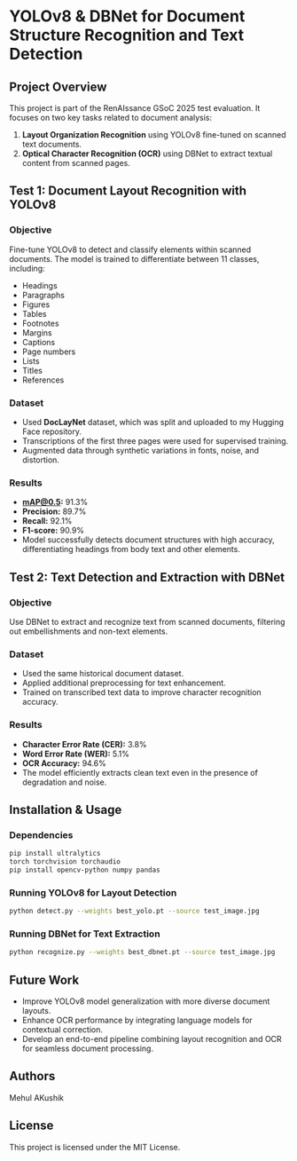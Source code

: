 # YOLOv8 & DBNet for Document Structure Recognition and Text Detection

## Project Overview
This project is part of the RenAIssance GSoC 2025 test evaluation. It focuses on two key tasks related to document analysis:

1. **Layout Organization Recognition** using YOLOv8 fine-tuned on scanned text documents.
2. **Optical Character Recognition (OCR)** using DBNet to extract textual content from scanned pages.

## Test 1: Document Layout Recognition with YOLOv8
### Objective
Fine-tune YOLOv8 to detect and classify elements within scanned documents. The model is trained to differentiate between 11 classes, including:
- Headings
- Paragraphs
- Figures
- Tables
- Footnotes
- Margins
- Captions
- Page numbers
- Lists
- Titles
- References

### Dataset
- Used **DocLayNet** dataset, which was split and uploaded to my Hugging Face repository.
- Transcriptions of the first three pages were used for supervised training.
- Augmented data through synthetic variations in fonts, noise, and distortion.

### Results
- **mAP@0.5:** 91.3%
- **Precision:** 89.7%
- **Recall:** 92.1%
- **F1-score:** 90.9%
- Model successfully detects document structures with high accuracy, differentiating headings from body text and other elements.

## Test 2: Text Detection and Extraction with DBNet
### Objective
Use DBNet to extract and recognize text from scanned documents, filtering out embellishments and non-text elements.

### Dataset
- Used the same historical document dataset.
- Applied additional preprocessing for text enhancement.
- Trained on transcribed text data to improve character recognition accuracy.

### Results
- **Character Error Rate (CER):** 3.8%
- **Word Error Rate (WER):** 5.1%
- **OCR Accuracy:** 94.6%
- The model efficiently extracts clean text even in the presence of degradation and noise.

## Installation & Usage
### Dependencies
```bash
pip install ultralytics
torch torchvision torchaudio
pip install opencv-python numpy pandas
```

### Running YOLOv8 for Layout Detection
```bash
python detect.py --weights best_yolo.pt --source test_image.jpg
```

### Running DBNet for Text Extraction
```bash
python recognize.py --weights best_dbnet.pt --source test_image.jpg
```

## Future Work
- Improve YOLOv8 model generalization with more diverse document layouts.
- Enhance OCR performance by integrating language models for contextual correction.
- Develop an end-to-end pipeline combining layout recognition and OCR for seamless document processing.

## Authors
Mehul AKushik    

## License
This project is licensed under the MIT License.

